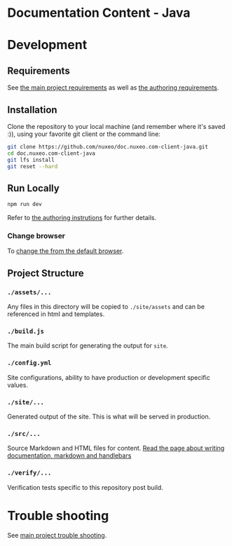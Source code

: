 # Documentation Content - Java

# Development
## Requirements
See [the main project requirements](https://github.com/nuxeo/doc.nuxeo.com/blob/master/README.md#requirements) as well as [the authoring requirements](https://github.com/nuxeo/doc.nuxeo.com/blob/master/docs/writing-documentation.md#requirements).

## Installation
Clone the repository to your local machine (and remember where it's saved :)), using your favorite git client or the command line:
```bash
git clone https://github.com/nuxeo/doc.nuxeo.com-client-java.git
cd doc.nuxeo.com-client-java
git lfs install
git reset --hard
```

## Run Locally
```bash
npm run dev
```

Refer to [the authoring instrutions](https://github.com/nuxeo/doc.nuxeo.com/blob/master/docs/writing-documentation.md#installation) for further details.

### Change browser
To [change the from the default browser](https://github.com/nuxeo/doc.nuxeo.com/blob/master/README.md#change-browser).

## Project Structure
### `./assets/...`
Any files in this directory will be copied to `./site/assets` and can be referenced in html and templates.

### `./build.js`
The main build script for generating the output for `site`.

### `./config.yml`
Site configurations, ability to have production or development specific values.

### `./site/...`
Generated output of the site. This is what will be served in production.

### `./src/...`
Source Markdown and HTML files for content.
[Read the page about writing documentation, markdown and handlebars](https://github.com/nuxeo/doc.nuxeo.com/blob/master/docs/writing-documentation.md)

### `./verify/...`
Verification tests specific to this repository post build.


# Trouble shooting
See [main project trouble shooting](https://github.com/nuxeo/doc.nuxeo.com/blob/master/README.md#trouble-shooting).
